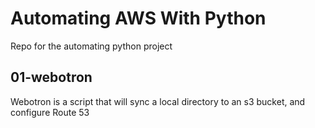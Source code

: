 # Automating AWS With Python

Repo for the automating python project

## 01-webotron

Webotron is a script that will sync a local directory to an s3 bucket, and configure Route 53

